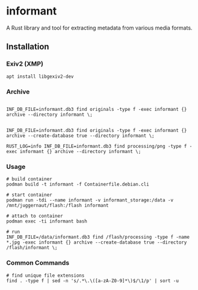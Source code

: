 # informant
A Rust library and tool for extracting metadata from various media formats.


## Installation


### Exiv2 (XMP) 
```
apt install libgexiv2-dev
```

### Archive

```

INF_DB_FILE=informant.db3 find originals -type f -exec informant {} archive --directory informant \;


INF_DB_FILE=informant.db3 find originals -type f -exec informant {} archive --create-database true --directory informant \;

RUST_LOG=info INF_DB_FILE=informant.db3 find processing/png -type f -exec informant {} archive --directory informant \;

```

### Usage

```
# build container
podman build -t informant -f Containerfile.debian.cli

# start container 
podman run -tdi --name informant -v informant_storage:/data -v /mnt/juggernaut/flash:/flash informant

# attach to container
podman exec -ti informant bash

# run
INF_DB_FILE=/data/informant.db3 find /flash/processing -type f -name *.jpg -exec informant {} archive --create-database true --directory /flash/informant \;
```


### Common Commands

```
# find unique file extensions
find . -type f | sed -n 's/.*\.\([a-zA-Z0-9]*\)$/\1/p' | sort -u

```